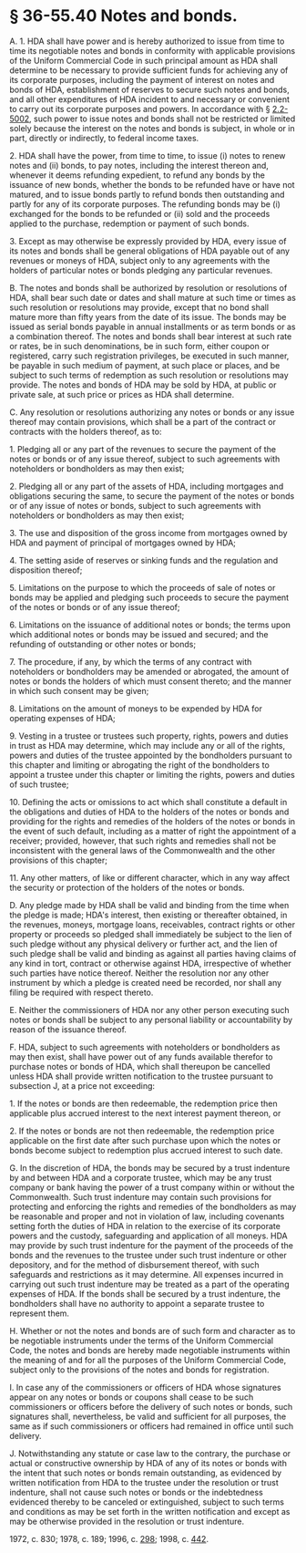 # § 36-55.40 Notes and bonds.

<p>A. 1. HDA shall have power and is hereby authorized to issue from time to time its negotiable notes and bonds in conformity with applicable provisions of the Uniform Commercial Code in such principal amount as HDA shall determine to be necessary to provide sufficient funds for achieving any of its corporate purposes, including the payment of interest on notes and bonds of HDA, establishment of reserves to secure such notes and bonds, and all other expenditures of HDA incident to and necessary or convenient to carry out its corporate purposes and powers. In accordance with § <a href='http://law.lis.virginia.gov/vacode/2.2-5002/'>2.2-5002</a>, such power to issue notes and bonds shall not be restricted or limited solely because the interest on the notes and bonds is subject, in whole or in part, directly or indirectly, to federal income taxes.</p><p>2. HDA shall have the power, from time to time, to issue (i) notes to renew notes and (ii) bonds, to pay notes, including the interest thereon and, whenever it deems refunding expedient, to refund any bonds by the issuance of new bonds, whether the bonds to be refunded have or have not matured, and to issue bonds partly to refund bonds then outstanding and partly for any of its corporate purposes. The refunding bonds may be (i) exchanged for the bonds to be refunded or (ii) sold and the proceeds applied to the purchase, redemption or payment of such bonds.</p><p>3. Except as may otherwise be expressly provided by HDA, every issue of its notes and bonds shall be general obligations of HDA payable out of any revenues or moneys of HDA, subject only to any agreements with the holders of particular notes or bonds pledging any particular revenues.</p><p>B. The notes and bonds shall be authorized by resolution or resolutions of HDA, shall bear such date or dates and shall mature at such time or times as such resolution or resolutions may provide, except that no bond shall mature more than fifty years from the date of its issue. The bonds may be issued as serial bonds payable in annual installments or as term bonds or as a combination thereof. The notes and bonds shall bear interest at such rate or rates, be in such denominations, be in such form, either coupon or registered, carry such registration privileges, be executed in such manner, be payable in such medium of payment, at such place or places, and be subject to such terms of redemption as such resolution or resolutions may provide. The notes and bonds of HDA may be sold by HDA, at public or private sale, at such price or prices as HDA shall determine.</p><p>C. Any resolution or resolutions authorizing any notes or bonds or any issue thereof may contain provisions, which shall be a part of the contract or contracts with the holders thereof, as to:</p><p>1. Pledging all or any part of the revenues to secure the payment of the notes or bonds or of any issue thereof, subject to such agreements with noteholders or bondholders as may then exist;</p><p>2. Pledging all or any part of the assets of HDA, including mortgages and obligations securing the same, to secure the payment of the notes or bonds or of any issue of notes or bonds, subject to such agreements with noteholders or bondholders as may then exist;</p><p>3. The use and disposition of the gross income from mortgages owned by HDA and payment of principal of mortgages owned by HDA;</p><p>4. The setting aside of reserves or sinking funds and the regulation and disposition thereof;</p><p>5. Limitations on the purpose to which the proceeds of sale of notes or bonds may be applied and pledging such proceeds to secure the payment of the notes or bonds or of any issue thereof;</p><p>6. Limitations on the issuance of additional notes or bonds; the terms upon which additional notes or bonds may be issued and secured; and the refunding of outstanding or other notes or bonds;</p><p>7. The procedure, if any, by which the terms of any contract with noteholders or bondholders may be amended or abrogated, the amount of notes or bonds the holders of which must consent thereto; and the manner in which such consent may be given;</p><p>8. Limitations on the amount of moneys to be expended by HDA for operating expenses of HDA;</p><p>9. Vesting in a trustee or trustees such property, rights, powers and duties in trust as HDA may determine, which may include any or all of the rights, powers and duties of the trustee appointed by the bondholders pursuant to this chapter and limiting or abrogating the right of the bondholders to appoint a trustee under this chapter or limiting the rights, powers and duties of such trustee;</p><p>10. Defining the acts or omissions to act which shall constitute a default in the obligations and duties of HDA to the holders of the notes or bonds and providing for the rights and remedies of the holders of the notes or bonds in the event of such default, including as a matter of right the appointment of a receiver; provided, however, that such rights and remedies shall not be inconsistent with the general laws of the Commonwealth and the other provisions of this chapter;</p><p>11. Any other matters, of like or different character, which in any way affect the security or protection of the holders of the notes or bonds.</p><p>D. Any pledge made by HDA shall be valid and binding from the time when the pledge is made; HDA's interest, then existing or thereafter obtained, in the revenues, moneys, mortgage loans, receivables, contract rights or other property or proceeds so pledged shall immediately be subject to the lien of such pledge without any physical delivery or further act, and the lien of such pledge shall be valid and binding as against all parties having claims of any kind in tort, contract or otherwise against HDA, irrespective of whether such parties have notice thereof. Neither the resolution nor any other instrument by which a pledge is created need be recorded, nor shall any filing be required with respect thereto.</p><p>E. Neither the commissioners of HDA nor any other person executing such notes or bonds shall be subject to any personal liability or accountability by reason of the issuance thereof.</p><p>F. HDA, subject to such agreements with noteholders or bondholders as may then exist, shall have power out of any funds available therefor to purchase notes or bonds of HDA, which shall thereupon be cancelled unless HDA shall provide written notification to the trustee pursuant to subsection J, at a price not exceeding:</p><p>1. If the notes or bonds are then redeemable, the redemption price then applicable plus accrued interest to the next interest payment thereon, or</p><p>2. If the notes or bonds are not then redeemable, the redemption price applicable on the first date after such purchase upon which the notes or bonds become subject to redemption plus accrued interest to such date.</p><p>G. In the discretion of HDA, the bonds may be secured by a trust indenture by and between HDA and a corporate trustee, which may be any trust company or bank having the power of a trust company within or without the Commonwealth. Such trust indenture may contain such provisions for protecting and enforcing the rights and remedies of the bondholders as may be reasonable and proper and not in violation of law, including covenants setting forth the duties of HDA in relation to the exercise of its corporate powers and the custody, safeguarding and application of all moneys. HDA may provide by such trust indenture for the payment of the proceeds of the bonds and the revenues to the trustee under such trust indenture or other depository, and for the method of disbursement thereof, with such safeguards and restrictions as it may determine. All expenses incurred in carrying out such trust indenture may be treated as a part of the operating expenses of HDA. If the bonds shall be secured by a trust indenture, the bondholders shall have no authority to appoint a separate trustee to represent them.</p><p>H. Whether or not the notes and bonds are of such form and character as to be negotiable instruments under the terms of the Uniform Commercial Code, the notes and bonds are hereby made negotiable instruments within the meaning of and for all the purposes of the Uniform Commercial Code, subject only to the provisions of the notes and bonds for registration.</p><p>I. In case any of the commissioners or officers of HDA whose signatures appear on any notes or bonds or coupons shall cease to be such commissioners or officers before the delivery of such notes or bonds, such signatures shall, nevertheless, be valid and sufficient for all purposes, the same as if such commissioners or officers had remained in office until such delivery.</p><p>J. Notwithstanding any statute or case law to the contrary, the purchase or actual or constructive ownership by HDA of any of its notes or bonds with the intent that such notes or bonds remain outstanding, as evidenced by written notification from HDA to the trustee under the resolution or trust indenture, shall not cause such notes or bonds or the indebtedness evidenced thereby to be canceled or extinguished, subject to such terms and conditions as may be set forth in the written notification and except as may be otherwise provided in the resolution or trust indenture.</p><p>1972, c. 830; 1978, c. 189; 1996, c. <a href='http://lis.virginia.gov/cgi-bin/legp604.exe?961+ful+CHAP0298'>298</a>; 1998, c. <a href='http://lis.virginia.gov/cgi-bin/legp604.exe?981+ful+CHAP0442'>442</a>.</p>